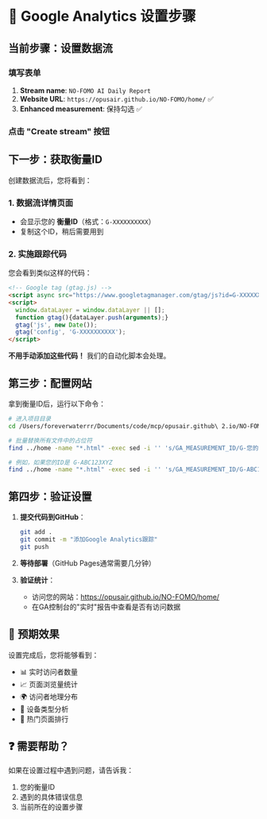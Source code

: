 # 🚀 Google Analytics 设置步骤

## 当前步骤：设置数据流

### 填写表单
1. **Stream name**: `NO-FOMO AI Daily Report`
2. **Website URL**: `https://opusair.github.io/NO-FOMO/home/` ✅
3. **Enhanced measurement**: 保持勾选 ✅

### 点击 "Create stream" 按钮

## 下一步：获取衡量ID

创建数据流后，您将看到：

### 1. 数据流详情页面
- 会显示您的 **衡量ID**（格式：`G-XXXXXXXXXX`）
- 复制这个ID，稍后需要用到

### 2. 实施跟踪代码
您会看到类似这样的代码：
```html
<!-- Google tag (gtag.js) -->
<script async src="https://www.googletagmanager.com/gtag/js?id=G-XXXXXXXXXX"></script>
<script>
  window.dataLayer = window.dataLayer || [];
  function gtag(){dataLayer.push(arguments);}
  gtag('js', new Date());
  gtag('config', 'G-XXXXXXXXXX');
</script>
```

**不用手动添加这些代码！** 我们的自动化脚本会处理。

## 第三步：配置网站

拿到衡量ID后，运行以下命令：

```bash
# 进入项目目录
cd /Users/foreverwaterrr/Documents/code/mcp/opusair.github\ 2.io/NO-FOMO/automation

# 批量替换所有文件中的占位符
find ../home -name "*.html" -exec sed -i '' 's/GA_MEASUREMENT_ID/G-您的实际ID/g' {} \;

# 例如，如果您的ID是 G-ABC123XYZ
find ../home -name "*.html" -exec sed -i '' 's/GA_MEASUREMENT_ID/G-ABC123XYZ/g' {} \;
```

## 第四步：验证设置

1. **提交代码到GitHub**：
   ```bash
   git add .
   git commit -m "添加Google Analytics跟踪"
   git push
   ```

2. **等待部署**（GitHub Pages通常需要几分钟）

3. **验证统计**：
   - 访问您的网站：https://opusair.github.io/NO-FOMO/home/
   - 在GA控制台的"实时"报告中查看是否有访问数据

## 🎯 预期效果

设置完成后，您将能够看到：
- 📊 实时访问者数量
- 📈 页面浏览量统计
- 🌍 访问者地理分布
- 📱 设备类型分析
- 🔗 热门页面排行

## ❓ 需要帮助？

如果在设置过程中遇到问题，请告诉我：
1. 您的衡量ID
2. 遇到的具体错误信息
3. 当前所在的设置步骤 